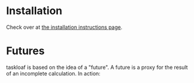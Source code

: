 # Installation

Check over at [the installation instructions page](installation.md).

# Futures

taskloaf is based on the idea of a "future". A future is a proxy for the result of an incomplete calculation. In action:

```

